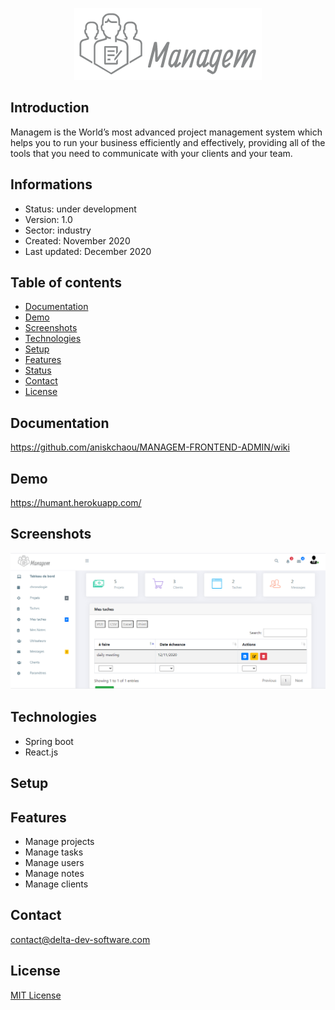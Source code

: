 <p align="center">
<img  src="screenshots/logo.png"/>
</p>



## Introduction

Managem is the World’s most advanced project management system which helps you to run your business efficiently and effectively, providing all of the tools that you need to communicate with your clients and your team.

## Informations
-   Status: under development
-   Version: 1.0
-   Sector: industry
-   Created: November 2020
-   Last updated: December 2020

## Table of contents
* [Documentation](#general-info)
* [Demo](#demo)
* [Screenshots](#screenshots)
* [Technologies](#technologies)
* [Setup](#setup)
* [Features](#features)
* [Status](#status)
* [Contact](#contact)
* [License](#license)

## Documentation
https://github.com/aniskchaou/MANAGEM-FRONTEND-ADMIN/wiki

## Demo
https://humant.herokuapp.com/

## Screenshots
<p align="center">
<img  src="screenshots/screenshot.png"/>
<p>

## Technologies
* Spring boot
* React.js


## Setup


## Features
 -  Manage projects
-   Manage tasks
-   Manage users
-   Manage notes
-   Manage clients

  

## Contact
contact@delta-dev-software.com

## License
<a href="license.txt">MIT License</a>